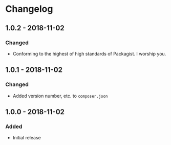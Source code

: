 # Changelog

## 1.0.2 - 2018-11-02
### Changed
- Conforming to the highest of high standards of Packagist. I worship you.

## 1.0.1 - 2018-11-02
### Changed
- Added version number, etc. to `composer.json`

## 1.0.0 - 2018-11-02
### Added
- Initial release

